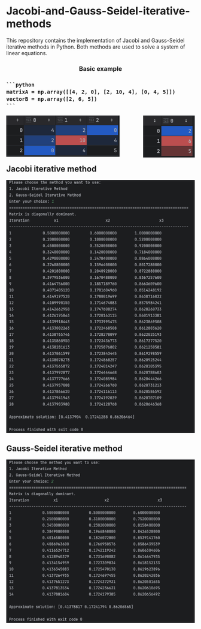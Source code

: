 # Jacobi-and-Gauss-Seidel-iterative-methods

This repository contains the implementation of Jacobi and Gauss-Seidel iterative methods in Python. Both methods are used to solve a system of linear equations.<br />
<h3 align="center">Basic example<h3>
    
    ```python
    matrixA = np.array([[4, 2, 0], [2, 10, 4], [0, 4, 5]])
    vectorB = np.array([2, 6, 5])
    ```
<img align="left" alt="IMAGE" src="Photos/Matrix example.png"/>
<img align="right" alt="IMAGE" src="Photos/Vector example.png"/>
<br />
<br />
<br />
<br />
<br />
<h2 align="left"> Jacobi iterative method </h2>
<img align="middle" alt="IMAGE" src="Photos/Jacobi example.png"/>
<h2 align="left"> Gauss-Seidel iterative method </h2>
<img align="middle" alt="IMAGE" src="Photos/Gauss-Seidel example.png"/>

